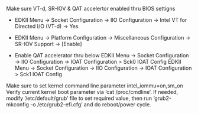 Make sure VT-d, SR-IOV & QAT accelertor enabled thru BIOS settigns
- EDKII Menu -> Socket Configuration -> IIO Configuration -> Intel VT for Directed I/O (VT-d)  -> Yes   
- EDKII Menu -> Platform Configuration -> Miscellaneous Configuration -> SR-IOV Support  -> [Enable]

- Enable QAT accelerator thru below
   EDKII Menu -> Socket Configuration -> IIO Configuration -> IOAT Configuration > Sck0 IOAT Config
   EDKII Menu -> Socket Configuration -> IIO Configuration -> IOAT Configuration > Sck1 IOAT Config

Make sure to set kernel command line parameter intel_iommu=on,sm_on
Verify current kernel boot parameter via ‘cat /proc/cmdline’. 
If needed, modify ‘/etc/default/grub’ file to set required value, then run ‘grub2-mkconfig -o /etc/grub2-efi.cfg’ and do reboot/power cycle.